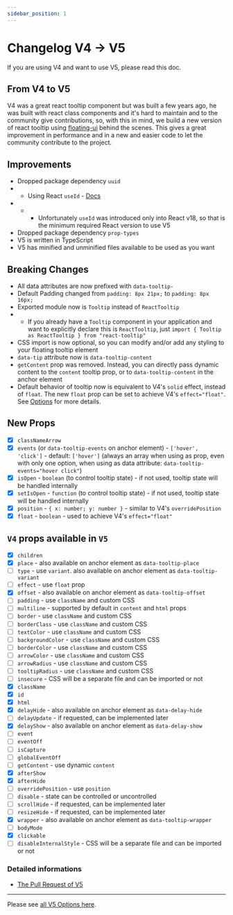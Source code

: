 ```yaml
---
sidebar_position: 1
---
```


# Changelog V4 -> V5

If you are using V4 and want to use V5, please read this doc.

## From V4 to V5

V4 was a great react tooltip component but was built a few years ago, he was built with react class components and it's hard to maintain and to the community give contributions, so, with this in mind, we build a new version of react tooltip using [floating-ui](https://floating-ui.com/) behind the scenes. This gives a great improvement in performance and in a new and easier code to let the community contribute to the project.

## Improvements

- Dropped package dependency `uuid`
- - Using React `useId` - [Docs](https://reactjs.org/docs/hooks-reference.html#useid)
- - - Unfortunately `useId` was introduced only into React v18, so that is the minimum required React version to use V5
- Dropped package dependency `prop-types`
- V5 is written in TypeScript
- V5 has minified and unminified files available to be used as you want

## Breaking Changes

- All data attributes are now prefixed with `data-tooltip-`
- Default Padding changed from `padding: 8px 21px;` to `padding: 8px 16px;`
- Exported module now is `Tooltip` instead of `ReactTooltip`
- - If you already have a `Tooltip` component in your application and want to explicitly declare this is `ReactTooltip`, just `import { Tooltip as ReactTooltip } from "react-tooltip"`
- CSS import is now optional, so you can modify and/or add any styling to your floating tooltip element
- `data-tip` attribute now is `data-tooltip-content`
- `getContent` prop was removed. Instead, you can directly pass dynamic content to the `content` tooltip prop, or to `data-tooltip-content` in the anchor element
- Default behavior of tooltip now is equivalent to V4's `solid` effect, instead of `float`. The new `float` prop can be set to achieve V4's `effect="float"`. See [Options](../options.mdx) for more details.

## New Props

- [x] `classNameArrow`
- [x] `events` (or `data-tooltip-events` on anchor element) - `['hover', 'click']` - default: `['hover']` (always an array when using as prop, even with only one option, when using as data attribute: `data-tooltip-events="hover click"`)
- [x] `isOpen` - `boolean` (to control tooltip state) - if not used, tooltip state will be handled internally
- [x] `setIsOpen` - `function` (to control tooltip state) - if not used, tooltip state will be handled internally
- [x] `position` - `{ x: number; y: number }` - similar to V4's `overridePosition`
- [x] `float` - `boolean` - used to achieve V4's `effect="float"`

## `V4` props available in `V5`

- [x] `children`
- [x] `place` - also available on anchor element as `data-tooltip-place`
- [ ] `type` - use `variant`. also available on anchor element as `data-tooltip-variant`
- [ ] `effect` - use `float` prop
- [x] `offset` - also available on anchor element as `data-tooltip-offset`
- [ ] `padding` - use `className` and custom CSS
- [ ] `multiline` - supported by default in `content` and `html` props
- [ ] `border` - use `className` and custom CSS
- [ ] `borderClass` - use `className` and custom CSS
- [ ] `textColor` - use `className` and custom CSS
- [ ] `backgroundColor` - use `className` and custom CSS
- [ ] `borderColor` - use `className` and custom CSS
- [ ] `arrowColor` - use `className` and custom CSS
- [ ] `arrowRadius` - use `className` and custom CSS
- [ ] `tooltipRadius` - use `className` and custom CSS
- [ ] `insecure` - CSS will be a separate file and can be imported or not
- [x] `className`
- [x] `id`
- [x] `html`
- [x] `delayHide` - also available on anchor element as `data-delay-hide`
- [ ] `delayUpdate` - if requested, can be implemented later
- [x] `delayShow` - also available on anchor element as `data-delay-show`
- [ ] `event`
- [ ] `eventOff`
- [ ] `isCapture`
- [ ] `globalEventOff`
- [ ] `getContent` - use dynamic `content`
- [x] `afterShow`
- [x] `afterHide`
- [ ] `overridePosition` - use `position`
- [ ] `disable` - state can be controlled or uncontrolled
- [ ] `scrollHide` - if requested, can be implemented later
- [ ] `resizeHide` - if requested, can be implemented later
- [x] `wrapper` - also available on anchor element as `data-tooltip-wrapper`
- [ ] `bodyMode`
- [x] `clickable`
- [ ] `disableInternalStyle` - CSS will be a separate file and can be imported or not

### Detailed informations

- [The Pull Request of V5](https://github.com/ReactTooltip/react-tooltip/pull/820)

---

Please see [all V5 Options here](../options.mdx).
